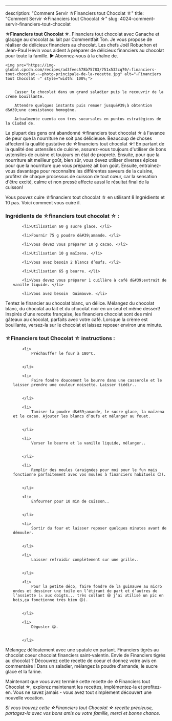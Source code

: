 ---
description: "Comment Servir ☆Financiers tout Chocolat ☆"
title: "Comment Servir ☆Financiers tout Chocolat ☆"
slug: 4024-comment-servir-financiers-tout-chocolat

<p>
	<strong>☆Financiers tout Chocolat ☆</strong>. 
	Financiers tout chocolat avec Ganache et glaçage au chocolat au lait par Commentfait Ton. Je vous propose de réaliser de délicieux financiers au chocolat. Les chefs Joël Robuchon et Jean-Paul Hévin vous aident à préparer de délicieux financiers au chocolat pour toute la famille. ► Abonnez-vous à la chaîne de.
</p>
<p>
	
	<img src="https://img-global.cpcdn.com/recipes/ad3feec578b75783/751x532cq70/☆financiers-tout-chocolat-☆-photo-principale-de-la-recette.jpg" alt="☆Financiers tout Chocolat ☆" style="width: 100%;">
	
	
		Casser le chocolat dans un grand saladier puis le recouvrir de la crème bouillante.
	
		Attendre quelques instants puis remuer jusqu&#39;à obtention d&#39;une consistance homogène.
	
		Actualmente cuenta con tres sucursales en puntos estratégicos de la Ciudad de.
	
</p>

La plupart des gens ont abandonné ☆financiers tout chocolat ☆ à l'avance de peur que la nourriture ne soit pas délicieuse. Beaucoup de choses affectent la qualité gustative de ☆financiers tout chocolat ☆! En partant de la qualité des ustensiles de cuisine, assurez-vous toujours d'utiliser de bons ustensiles de cuisine et toujours en état de propreté. Ensuite, pour que la nourriture ait meilleur goût, bien sûr, vous devez utiliser diverses épices pour que la nourriture que vous préparez ait bon goût. Ensuite, entraînez-vous davantage pour reconnaître les différentes saveurs de la cuisine, profitez de chaque processus de cuisson de tout cœur, car la sensation d'être excité, calme et non pressé affecte aussi le résultat final de la cuisson!

<!--inarticleads1-->

Vous pouvez cuire ☆financiers tout chocolat ☆ en utilisant 8 Ingrédients et 10 pas. Voici comment vous cuire il.

<h3>Ingrédients de ☆financiers tout chocolat ☆ :</h3>

<ol>
	
		<li>Utilisation 60 g sucre glace. </li>
	
		<li>Fournir 75 g poudre d&#39;amande. </li>
	
		<li>Vous devez vous préparer 10 g cacao. </li>
	
		<li>Utilisation 10 g maïzena. </li>
	
		<li>Vous avez besoin 2 blancs d’œufs. </li>
	
		<li>Utilisation 65 g beurre. </li>
	
		<li>Vous devez vous préparer 1 cuillère à café d&#39;extrait de vanille liquide. </li>
	
		<li>Vous avez besoin  Guimauve. </li>
	
</ol>

Tentez le financier au chocolat blanc, un délice. Mélangez du chocolat blanc, du chocolat au lait et du chocolat noir en un seul et même dessert! Inspirés d&#39;une recette française, les financiers chocolat sont des mini gâteaux au chocolat, parfaits avec votre café. Lorsque la crème est bouillante, versez-la sur le chocolat et laissez reposer environ une minute. 

<!--inarticleads2-->

<h3>☆Financiers tout Chocolat ☆ instructions :</h3>

<ol>
	
		<li>
			Préchauffer le four à 180°C.
			
			
		</li>
	
		<li>
			Faire fondre doucement le beurre dans une casserole et le laisser prendre une couleur noisette. Laisser tiédir..
			
			
		</li>
	
		<li>
			Tamiser la poudre d&#39;amande, le sucre glace, la maïzena et le cacao. Ajouter les blancs d’œufs et mélanger au fouet.
			
			
		</li>
	
		<li>
			Verser le beurre et la vanille liquide, mélanger..
			
			
		</li>
	
		<li>
			Remplir des moules (araignées pour moi pour le fun mais fonctionne parfaitement avec vos moules à financiers habituels 😉).
			
			
		</li>
	
		<li>
			Enfourner pour 10 min de cuisson..
			
			
		</li>
	
		<li>
			Sortir du four et laisser reposer quelques minutes avant de démouler.
			
			
		</li>
	
		<li>
			Laisser refroidir complètement sur une grille..
			
			
		</li>
	
		<li>
			Pour la petite déco, faire fondre de la guimauve au micro ondes et dessiner une toile en l’étirant de part et d’autres de l’assiette (⚠️ aux doigts... très collant 😆 j’ai utilisé un pic en bois,ça fonctionne très bien 😊).
			
			
		</li>
	
		<li>
			Déguster 😋.
			
			
		</li>
	
</ol>

Mélangez délicatement avec une spatule en partant. Financiers tigrés au chocolat coeur chocolat financiers saint-valentin. Envie de Financiers tigrés au chocolat ? Découvrez cette recette de coeur et donnez votre avis en commentaire ! Dans un saladier, mélangez la poudre d&#39;amande, le sucre glace et la farine. 

<!--inarticleads1-->

<p>
Maintenant que vous avez terminé cette recette de ☆Financiers tout Chocolat ☆, explorez maintenant les recettes, implémentez-la et profitez-en. Vous ne savez jamais - vous avez tout simplement découvert une nouvelle vocation.
</p>

<p>
<i>Si vous trouvez cette ☆Financiers tout Chocolat ☆ recette précieuse, partagez-la avec vos bons amis ou votre famille, merci et bonne chance.</i>
</p>
